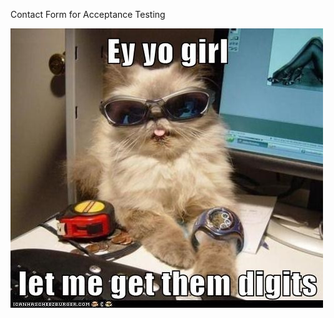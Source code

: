 Contact Form for Acceptance Testing

![Awesome Cat](https://github.com/avallabh/contact_form/blob/master/cat.png?raw=true)
